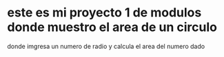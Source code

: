 # este es mi proyecto 1 de modulos donde muestro el area de un circulo
donde imgresa un numero de radio y calcula el area del numero dado 
